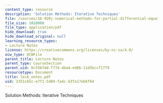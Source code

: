 ```yaml
---
content_type: resource
description: 'Solution Methods: Iterative Techniques'
file: /courses/16-920j-numerical-methods-for-partial-differential-equations-sma-5212-spring-2003/2351cb5ce7f15d89fa4cb3fa17eb6f64_lec6_notes.pdf
file_size: 1010060
file_type: application/pdf
hide_download: true
hide_download_original: null
learning_resource_types:
- Lecture Notes
license: https://creativecommons.org/licenses/by-nc-sa/4.0/
ocw_type: OCWFile
parent_title: Lecture Notes
parent_type: CourseSection
parent_uid: 6c55b7dd-f774-4ba4-ed0b-11d5bccf1779
resourcetype: Document
title: lec6_notes.pdf
uid: 2351cb5c-e7f1-5d89-fa4c-b3fa17eb6f64
---
```

Solution Methods: Iterative Techniques